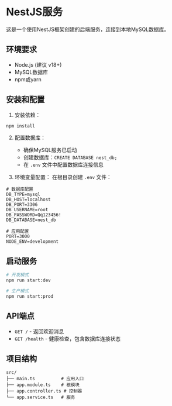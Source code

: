 # NestJS服务

这是一个使用NestJS框架创建的后端服务，连接到本地MySQL数据库。

## 环境要求

- Node.js (建议 v18+)
- MySQL数据库
- npm或yarn

## 安装和配置

1. 安装依赖：
```bash
npm install
```

2. 配置数据库：
   - 确保MySQL服务已启动
   - 创建数据库：`CREATE DATABASE nest_db;`
   - 在 `.env` 文件中配置数据库连接信息

3. 环境变量配置：
   在根目录创建 `.env` 文件：
```
# 数据库配置
DB_TYPE=mysql
DB_HOST=localhost
DB_PORT=3306
DB_USERNAME=root
DB_PASSWORD=Qq123456!
DB_DATABASE=nest_db

# 应用配置
PORT=3000
NODE_ENV=development
```

## 启动服务

```bash
# 开发模式
npm run start:dev

# 生产模式
npm run start:prod
```

## API端点

- `GET /` - 返回欢迎消息
- `GET /health` - 健康检查，包含数据库连接状态

## 项目结构

```
src/
├── main.ts          # 应用入口
├── app.module.ts    # 根模块
├── app.controller.ts # 控制器
└── app.service.ts   # 服务
```
